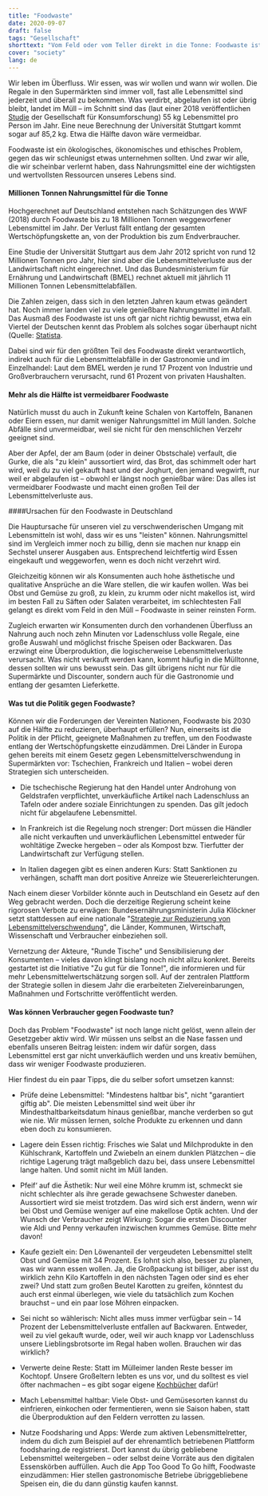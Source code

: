 ```yaml
---
title: "Foodwaste"
date: 2020-09-07
draft: false
tags: "Gesellschaft"
shorttext: "Vom Feld oder vom Teller direkt in die Tonne: Foodwaste ist ein großes Problem. Um die Verschwendung einzudämmen müssen verschiedene Stellschrauben stellen."
cover: "society"
lang: de
---
```


Wir leben im Überfluss. Wir essen, was wir wollen und wann wir wollen. Die Regale in den Supermärkten sind immer voll, fast alle Lebensmittel sind jederzeit und überall zu bekommen. Was verdirbt, abgelaufen ist oder übrig bleibt, landet im Müll – im Schnitt sind das (laut einer 2018 veröffentlichen [Studie](https://www.bmel.de/DE/themen/ernaehrung/lebensmittelverschwendung/gfk-studie.html "Lebensmittelabfälle in privaten Haushalten unter die Lupe genommen") der Gesellschaft für Konsumforschung) 55 kg Lebensmittel pro Person im Jahr. Eine neue Berechnung der Universität Stuttgart kommt sogar auf 85,2 kg. Etwa die Hälfte davon wäre vermeidbar.

Foodwaste ist ein ökologisches, ökonomisches und ethisches Problem, gegen das wir schleunigst etwas unternehmen sollten. Und zwar wir alle, die wir scheinbar verlernt haben, dass Nahrungsmittel eine der wichtigsten und wertvollsten Ressourcen unseres Lebens sind.

#### Millionen Tonnen Nahrungsmittel für die Tonne

Hochgerechnet auf Deutschland entstehen nach Schätzungen des WWF (2018) durch Foodwaste bis zu 18 Millionen Tonnen weggeworfener Lebensmittel im Jahr. Der Verlust fällt entlang der gesamten Wertschöpfungskette an, von der Produktion bis zum Endverbraucher.

Eine Studie der Universität Stuttgart aus dem Jahr 2012 spricht von rund 12 Millionen Tonnen pro Jahr, hier sind aber die Lebensmittelverluste aus der Landwirtschaft nicht eingerechnet. Und das Bundesministerium für Ernährung und Landwirtschaft (BMEL) rechnet aktuell mit jährlich 11 Millionen Tonnen Lebensmittelabfällen.

Die Zahlen zeigen, dass sich in den letzten Jahren kaum etwas geändert hat. Noch immer landen viel zu viele genießbare Nahrungsmittel im Abfall. Das Ausmaß des Foodwaste ist uns oft gar nicht richtig bewusst, etwa ein Viertel der Deutschen kennt das Problem als solches sogar überhaupt nicht (Quelle: [Statista](https://de.statista.com/statistik/daten/studie/738244/umfrage/kenntnis-des-themas-lebensmittelverschwendung-in-deutschland/ "Wussten Sie, dass in Deutschland jedes Jahr ca. 18 Millionen Tonnen hochwertiger Lebensmittel weggeworfen werden?").

Dabei sind wir für den größten Teil des Foodwaste direkt verantwortlich, indirekt auch für die Lebensmittelabfälle in der Gastronomie und im Einzelhandel: Laut dem BMEL werden je rund 17 Prozent von Industrie und Großverbrauchern verursacht, rund 61 Prozent von privaten Haushalten.

#### Mehr als die Hälfte ist vermeidbarer Foodwaste

Natürlich musst du auch in Zukunft keine Schalen von Kartoffeln, Bananen oder Eiern essen, nur damit weniger Nahrungsmittel im Müll landen. Solche Abfälle sind unvermeidbar, weil sie nicht für den menschlichen Verzehr geeignet sind.

Aber der Apfel, der am Baum (oder in deiner Obstschale) verfault, die Gurke, die als "zu klein" aussortiert wird, das Brot, das schimmelt oder hart wird, weil du zu viel gekauft hast und der Joghurt, den jemand wegwirft, nur weil er abgelaufen ist – obwohl er längst noch genießbar wäre: Das alles ist vermeidbarer Foodwaste und macht einen großen Teil der Lebensmittelverluste aus.

####Ursachen für den Foodwaste in Deutschland

Die Hauptursache für unseren viel zu verschwenderischen Umgang mit Lebensmitteln ist wohl, dass wir es uns "leisten" können. Nahrungsmittel sind im Vergleich immer noch zu billig, denn sie machen nur knapp ein Sechstel unserer Ausgaben aus. Entsprechend leichtfertig wird Essen eingekauft und weggeworfen, wenn es doch nicht verzehrt wird.

Gleichzeitig können wir als Konsumenten auch hohe ästhetische und qualitative Ansprüche an die Ware stellen, die wir kaufen wollen. Was bei Obst und Gemüse zu groß, zu klein, zu krumm oder nicht makellos ist, wird im besten Fall zu Säften oder Salaten verarbeitet, im schlechtesten Fall gelangt es direkt vom Feld in den Müll – Foodwaste in seiner reinsten Form.

Zugleich erwarten wir Konsumenten durch den vorhandenen Überfluss an Nahrung auch noch zehn Minuten vor Ladenschluss volle Regale, eine große Auswahl und möglichst frische Speisen oder Backwaren. Das erzwingt eine Überproduktion, die logischerweise Lebensmittelverluste verursacht. Was nicht verkauft werden kann, kommt häufig in die Mülltonne, dessen sollten wir uns bewusst sein. Das gilt übrigens nicht nur für die Supermärkte und Discounter, sondern auch für die Gastronomie und entlang der gesamten Lieferkette.

#### Was tut die Politik gegen Foodwaste?

Können wir die Forderungen der Vereinten Nationen, Foodwaste bis 2030 auf die Hälfte zu reduzieren, überhaupt erfüllen? Nun, einerseits ist die Politik in der Pflicht, geeignete Maßnahmen zu treffen, um den Foodwaste entlang der Wertschöpfungskette einzudämmen. Drei Länder in Europa gehen bereits mit einem Gesetz gegen Lebensmittelverschwendung in Supermärkten vor: Tschechien, Frankreich und Italien – wobei deren Strategien sich unterscheiden.

  - Die tschechische Regierung hat den Handel unter Androhung von Geldstrafen verpflichtet, unverkäufliche Artikel nach Ladenschluss an Tafeln oder andere soziale Einrichtungen zu spenden. Das gilt jedoch nicht für abgelaufene Lebensmittel.

  - In Frankreich ist die Regelung noch strenger: Dort müssen die Händler alle nicht verkauften und unverkäuflichen Lebensmittel entweder für wohltätige Zwecke hergeben – oder als Kompost bzw. Tierfutter der Landwirtschaft zur Verfügung stellen.

  - In Italien dagegen gibt es einen anderen Kurs: Statt Sanktionen zu verhängen, schafft man dort positive Anreize wie Steuererleichterungen.

Nach einem dieser Vorbilder könnte auch in Deutschland ein Gesetz auf den Weg gebracht werden. Doch die derzeitige Regierung scheint keine rigorosen Verbote zu erwägen: Bundesernährungsministerin Julia Klöckner setzt stattdessen auf eine nationale "[Strategie zur Reduzierung von Lebensmittelverschwendung](/static/downloads/Eckpunktepapier-Strategie-Lebensmittelabfaelle.pdf "Strategie zur Reduzierung der Lebensmittelverschwendung")", die Länder, Kommunen, Wirtschaft, Wissenschaft und Verbraucher einbeziehen soll.

Vernetzung der Akteure, "Runde Tische" und Sensibilisierung der Konsumenten – vieles davon klingt bislang noch nicht allzu konkret. Bereits gestartet ist die Initiative "Zu gut für die Tonne!", die informieren und für mehr Lebensmittelwertschätzung sorgen soll. Auf der zentralen Plattform der Strategie sollen in diesem Jahr die erarbeiteten Zielvereinbarungen, Maßnahmen und Fortschritte veröffentlicht werden.

#### Was können Verbraucher gegen Foodwaste tun?

Doch das Problem "Foodwaste" ist noch lange nicht gelöst, wenn allein der Gesetzgeber aktiv wird. Wir müssen uns selbst an die Nase fassen und ebenfalls unseren Beitrag leisten: indem wir dafür sorgen, dass Lebensmittel erst gar nicht unverkäuflich werden und uns kreativ bemühen, dass wir weniger Foodwaste produzieren.

Hier findest du ein paar Tipps, die du selber sofort umsetzen kannst:

  - Prüfe deine Lebensmittel: "Mindestens haltbar bis", nicht "garantiert giftig ab". Die meisten Lebensmittel sind weit über ihr Mindesthaltbarkeitsdatum hinaus genießbar, manche verderben so gut wie nie. Wir müssen lernen, solche Produkte zu erkennen und dann eben doch zu konsumieren.

  - Lagere dein Essen richtig: Frisches wie Salat und Milchprodukte in den Kühlschrank, Kartoffeln und Zwiebeln an einem dunklen Plätzchen – die richtige Lagerung trägt maßgeblich dazu bei, dass unsere Lebensmittel lange halten. Und somit nicht im Müll landen.

  - Pfeif‘ auf die Ästhetik: Nur weil eine Möhre krumm ist, schmeckt sie nicht schlechter als ihre gerade gewachsene Schwester daneben. Aussortiert wird sie meist trotzdem. Das wird sich erst ändern, wenn wir bei Obst und Gemüse weniger auf eine makellose Optik achten. Und der Wunsch der Verbraucher zeigt Wirkung: Sogar die ersten Discounter wie Aldi und Penny verkaufen inzwischen krummes Gemüse. Bitte mehr davon!

  - Kaufe gezielt ein: Den Löwenanteil der vergeudeten Lebensmittel stellt Obst und Gemüse mit 34 Prozent. Es lohnt sich also, besser zu planen, was wir wann essen wollen. Ja, die Großpackung ist billiger, aber isst du wirklich zehn Kilo Kartoffeln in den nächsten Tagen oder sind es eher zwei? Und statt zum großen Beutel Karotten zu greifen, könntest du auch erst einmal überlegen, wie viele du tatsächlich zum Kochen brauchst – und ein paar lose Möhren einpacken.

  -  Sei nicht so wählerisch: Nicht alles muss immer verfügbar sein – 14 Prozent der Lebensmittelverluste entfallen auf Backwaren. Entweder, weil zu viel gekauft wurde, oder, weil wir auch knapp vor Ladenschluss unsere Lieblingsbrotsorte im Regal haben wollen. Brauchen wir das wirklich?

  - Verwerte deine Reste: Statt im Mülleimer landen Reste besser im Kochtopf. Unsere Großeltern lebten es uns vor, und du solltest es viel öfter nachmachen – es gibt sogar eigene [Kochbücher](/static/downloads/Resteküche_Leseprobe.pdf "Resteküche") dafür!

  - Mach Lebensmittel haltbar: Viele Obst- und Gemüsesorten kannst du einfrieren, einkochen oder fermentieren, wenn sie Saison haben, statt die Überproduktion auf den Feldern verrotten zu lassen.

  - Nutze Foodsharing und Apps: Werde zum aktiven Lebensmittelretter, indem du dich zum Beispiel auf der ehrenamtlich betriebenen Plattform foodsharing.de registrierst. Dort kannst du übrig gebliebene Lebensmittel weitergeben – oder selbst deine Vorräte aus den digitalen Essenskörben auffüllen. Auch die App Too Good To Go hilft, Foodwaste einzudämmen: Hier stellen gastronomische Betriebe übriggebliebene Speisen ein, die du dann günstig kaufen kannst.
